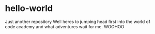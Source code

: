 # hello-world
Just another repository
Well heres to jumping head first into the world of code academy and what adventures wait for me. WOOHOO
